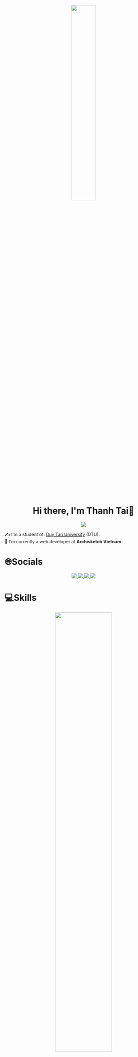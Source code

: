 
<p align="center">
  
 <img src="https://media1.tenor.com/m/kjXMU4dl8lAAAAAC/hello-world.gif" width="40%" />
</p>

<h1 align="center">Hi there, I'm Thanh Tai👋</h1>
<p align="center"><img src="https://img.icons8.com/color/48/000000/vietnam-circular.png" /></p>

 
✍ I'm a student of: [Duy Tân University](https://duytan.edu.vn) (DTU).<br>
🌱 I’m currently a web developer at **Archisketch Vietnam.**



# 🌐Socials

<p align="center">
   <a href="https://www.facebook.com/tai.thanh.1808/" alt="Facebook" target="_blank">
    <img src="https://img.shields.io/badge/Facebook-%231877F2.svg?logo=Facebook&logoColor=white"/>
  </a>
  <a href="https://www.instagram.com/ht.tai_2101/" alt="Instagram">
    <img src="https://img.shields.io/badge/Instagram-%23E4405F.svg?logo=Instagram&logoColor=white" target="_blank" />
  </a> 
  <a href="https://www.tiktok.com/@taiho35" alt="Tiktok">
    <img src="https://img.shields.io/badge/TikTok-%23000000.svg?logo=TikTok&logoColor=white" target="_blank" />
  </a> 
   <a href="https://www.youtube.com/channel/UCtJqwTBgoIBXel-w71puHTw" alt="Tiktok">
    <img src="https://img.shields.io/badge/YouTube-%23FF0000.svg?logo=YouTube&logoColor=white" target="_blank" />
  </a> 
</p>

# 💻Skills
<p align = "center">
 <img  src="https://media2.giphy.com/media/qgQUggAC3Pfv687qPC/giphy.gif?cid=ecf05e47ts5jf02fm3itwf9s51lr1z23w76y59blybaz5ywx&rid=giphy.gif&ct=g" width="60%" />
 
</p>
<p align="center">
  <img src="https://img.shields.io/badge/c%23-%23239120.svg?style=for-the-badge&logo=c-sharp&logoColor=white" />
  <img src="https://img.shields.io/badge/c++-%2300599C.svg?style=for-the-badge&logo=c%2B%2B&logoColor=white" />
  <img src="https://img.shields.io/badge/css3-%231572B6.svg?style=for-the-badge&logo=css3&logoColor=white" />
  <img src="https://img.shields.io/badge/html5-%23E34F26.svg?style=for-the-badge&logo=html5&logoColor=white" />
  <img src="https://img.shields.io/badge/javascript-%23323330.svg?style=for-the-badge&logo=javascript&logoColor=%23F7DF1E" />
  <img src="https://img.shields.io/badge/java-%23ED8B00.svg?style=for-the-badge&logo=java&logoColor=white" />
  <img src="https://img.shields.io/badge/python-3670A0?style=for-the-badge&logo=python&logoColor=ffdd54" />
  <img src="https://img.shields.io/badge/vuejs-%2335495e.svg?style=for-the-badge&logo=vuedotjs&logoColor=%234FC08D" />
  <img src="https://img.shields.io/badge/pandas-%23150458.svg?style=for-the-badge&logo=pandas&logoColor=white" />
  <img src="https://img.shields.io/badge/numpy-%23013243.svg?style=for-the-badge&logo=numpy&logoColor=white" />
  <img src="https://img.shields.io/badge/scikit--learn-%23F7931E.svg?style=for-the-badge&logo=scikit-learn&logoColor=white" />
  <img src="https://img.shields.io/badge/TensorFlow-%23FF6F00.svg?style=for-the-badge&logo=TensorFlow&logoColor=white" />
  <img src="https://img.shields.io/badge/Keras-%23D00000.svg?style=for-the-badge&logo=Keras&logoColor=white" />
</p>


# 📊GitHub Stats :
<p align="center">
  <img src="https://github-readme-stats.vercel.app/api?username=hothanhtai&theme=radical&hide_border=false&include_all_commits=false&count_private=false&custom_title=Hoạt%20động%20trên%20Github" /><br/>
  <img src="https://github-readme-streak-stats.herokuapp.com/?user=hothanhtai&theme=radical&hide_border=false" /><br/>
  <img src="https://github-readme-stats.vercel.app/api/top-langs/?username=hothanhtai&theme=radical&hide_border=false&include_all_commits=false&count_private=false&custom_title=Top%20ngôn%20ngữ%20được%20dùng&layout=compact" />
</p>
  
# 🏆GitHub Trophies:

![](https://github-trophies.vercel.app/?username=hothanhtai&theme=radical&no-frame=false&no-bg=false&margin-w=4)

# ✍️Random Dev Quote
  
![](https://quotes-github-readme.vercel.app/api?type=vetical&theme=radical)
    

[![](https://visitcount.itsvg.in/api?id=hothanhtai&icon=0&color=0)](https://visitcount.itsvg.in)

